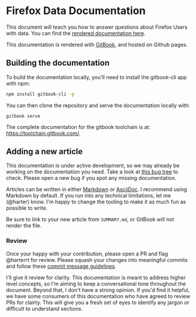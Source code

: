 # Firefox Data Documentation

This document will teach you how to answer questions about Firefox Users with data.
You can find the [rendered documentation here](https://mozilla.github.io/firefox-data-docs/).

This documentation is rendered with [GitBook](https://www.gitbook.com), and hosted on Github pages.


## Building the documentation

To build the documentation locally, you'll need to install the gitbook-cli app with npm:
```bash
npm install gitbook-cli -g
```

You can then clone the repository and serve the documentation locally with:
```
gitbook serve
```

The complete documentation for the gitbook toolchain is at: https://toolchain.gitbook.com/.

## Adding a new article

This documentation is under active development,
so we may already be working on the documentation you need.
Take a look at 
[this bug tree](https://bugzilla.mozilla.org/showdependencytree.cgi?id=1341617&hide_resolved=1)
to check.
Please open a new bug if you spot any missing documentation.

Articles can be written in either 
[Markdown](https://daringfireball.net/projects/markdown/syntax) or 
[AsciiDoc](http://asciidoctor.org/docs/asciidoc-syntax-quick-reference/).
I recommend using Markdown by default.
If you run into any technical limitations, let me (@harter) know.
I'm happy to change the tooling to make it as much fun as possible to write.

Be sure to link to your new article from `SUMMARY.md`, or GitBook will not render the file.

### Review

Once your happy with your contribution, please open a PR and flag @harterrt for review. 
Please squash your changes  into meaningful commits  and follow these
[commit message guidelines](https://chris.beams.io/posts/git-commit/).


I'll give it review for clarity.
This documentation is meant to address higher level concepts,
so I'm aiming to keep a conversational tone throughout the document.
Beyond that, I don't have a strong opinion.
If you'd find it helpful,
we have some consumers of this documentation who have agreed to review PRs for clairty.
This will give you a fresh set of eyes to identify any jargon or difficult to understand sections.

